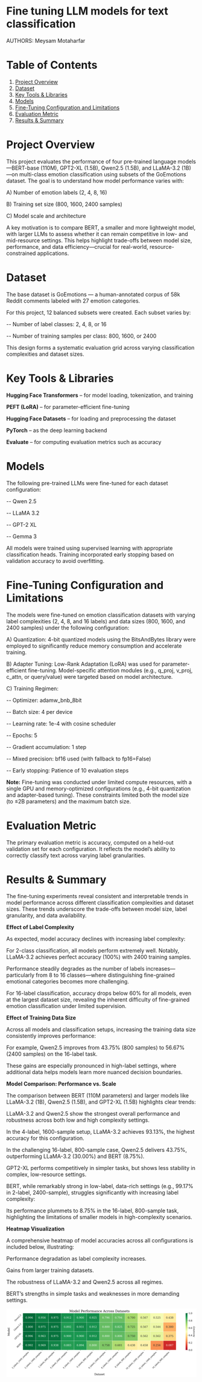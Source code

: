 Fine tuning LLM models for text classification
===============================================

AUTHORS: Meysam Motaharfar 

# Table of Contents
1. [Project Overview](#Project-Overview)
2. [Dataset](#Dataset-Source-And-Overview)
3. [Key Tools & Libraries](#key-Tools-&-Libraries)
4. [Models](#Models)
5. [Fine-Tuning Configuration and Limitations](#Fine-Tuning-Configuration-and-Limitations)
6. [Evaluation Metric](#Evaluation-Metric)
7. [Results & Summary](#Results-&-Summary)

# Project Overview

This project evaluates the performance of four pre-trained language models—BERT-base (110M), GPT2-XL (1.5B), Qwen2.5 (1.5B), and LLaMA-3.2 (1B)—on multi-class emotion classification using subsets of the GoEmotions dataset. The goal is to understand how model performance varies with:

A) Number of emotion labels (2, 4, 8, 16)

B) Training set size (800, 1600, 2400 samples)

C) Model scale and architecture

A key motivation is to compare BERT, a smaller and more lightweight model, with larger LLMs to assess whether it can remain competitive in low- and mid-resource settings. This helps highlight trade-offs between model size, performance, and data efficiency—crucial for real-world, resource-constrained applications.

# Dataset

The base dataset is GoEmotions — a human-annotated corpus of 58k Reddit comments labeled with 27 emotion categories.

For this project, 12 balanced subsets were created. Each subset varies by:

-- Number of label classes: 2, 4, 8, or 16

-- Number of training samples per class: 800, 1600, or 2400

This design forms a systematic evaluation grid across varying classification complexities and dataset sizes.

# Key Tools & Libraries

**Hugging Face Transformers** – for model loading, tokenization, and training

**PEFT (LoRA)** – for parameter-efficient fine-tuning

**Hugging Face Datasets** – for loading and preprocessing the dataset

**PyTorch** – as the deep learning backend

**Evaluate** – for computing evaluation metrics such as accuracy

# Models

The following pre-trained LLMs were fine-tuned for each dataset configuration:

-- Qwen 2.5

-- LLaMA 3.2

-- GPT-2 XL

-- Gemma 3

All models were trained using supervised learning with appropriate classification heads. Training incorporated early stopping based on validation accuracy to avoid overfitting.

# Fine-Tuning Configuration and Limitations

The models were fine-tuned on emotion classification datasets with varying label complexities (2, 4, 8, and 16 labels) and data sizes (800, 1600, and 2400 samples) under the following configuration:

A) Quantization: 4-bit quantized models using the BitsAndBytes library were employed to significantly reduce memory consumption and accelerate training.

B) Adapter Tuning: Low-Rank Adaptation (LoRA) was used for parameter-efficient fine-tuning. Model-specific attention modules (e.g., q_proj, v_proj, c_attn, or query/value) were targeted based on model architecture.

C) Training Regimen:

-- Optimizer: adamw_bnb_8bit

-- Batch size: 4 per device

-- Learning rate: 1e-4 with cosine scheduler

-- Epochs: 5

-- Gradient accumulation: 1 step

-- Mixed precision: bf16 used (with fallback to fp16=False)

-- Early stopping: Patience of 10 evaluation steps

**Note:** Fine-tuning was conducted under limited compute resources, with a single GPU and memory-optimized configurations (e.g., 4-bit quantization and adapter-based tuning). These constraints limited both the model size (to ≤2B parameters) and the maximum batch size.

# Evaluation Metric

The primary evaluation metric is accuracy, computed on a held-out validation set for each configuration. It reflects the model’s ability to correctly classify text across varying label granularities.

# Results & Summary

The fine-tuning experiments reveal consistent and interpretable trends in model performance across different classification complexities and dataset sizes. These trends underscore the trade-offs between model size, label granularity, and data availability.

**Effect of Label Complexity**

As expected, model accuracy declines with increasing label complexity:

For 2-class classification, all models perform extremely well. Notably, LLaMA-3.2 achieves perfect accuracy (100%) with 2400 training samples.

Performance steadily degrades as the number of labels increases—particularly from 8 to 16 classes—where distinguishing fine-grained emotional categories becomes more challenging.

For 16-label classification, accuracy drops below 60% for all models, even at the largest dataset size, revealing the inherent difficulty of fine-grained emotion classification under limited supervision.

**Effect of Training Data Size**

Across all models and classification setups, increasing the training data size consistently improves performance:

For example, Qwen2.5 improves from 43.75% (800 samples) to 56.67% (2400 samples) on the 16-label task.

These gains are especially pronounced in high-label settings, where additional data helps models learn more nuanced decision boundaries.

**Model Comparison: Performance vs. Scale**

The comparison between BERT (110M parameters) and larger models like LLaMA-3.2 (1B), Qwen2.5 (1.5B), and GPT2-XL (1.5B) highlights clear trends:

LLaMA-3.2 and Qwen2.5 show the strongest overall performance and robustness across both low and high complexity settings.

In the 4-label, 1600-sample setup, LLaMA-3.2 achieves 93.13%, the highest accuracy for this configuration.

In the challenging 16-label, 800-sample case, Qwen2.5 delivers 43.75%, outperforming LLaMA-3.2 (30.00%) and BERT (8.75%).

GPT2-XL performs competitively in simpler tasks, but shows less stability in complex, low-resource settings.

BERT, while remarkably strong in low-label, data-rich settings (e.g., 99.17% in 2-label, 2400-sample), struggles significantly with increasing label complexity:

Its performance plummets to 8.75% in the 16-label, 800-sample task, highlighting the limitations of smaller models in high-complexity scenarios.

**Heatmap Visualization**

A comprehensive heatmap of model accuracies across all configurations is included below, illustrating:

Performance degradation as label complexity increases.

Gains from larger training datasets.

The robustness of LLaMA-3.2 and Qwen2.5 across all regimes.

BERT’s strengths in simple tasks and weaknesses in more demanding settings.

![Model_Performnace](Model_Performance.png)


